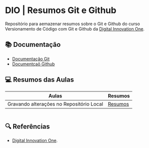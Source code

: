 # DIO | Resumos Git e Github

Repositório para aemazenar resumos sobre o Git e Github
do curso Versionamento de Código com Git e Github da
[Digital Innovation One](https://web.dio.me/).

## 📚 Documentação

- [Documentação Git](https//git-scm.com/doc)
- [Documentçaõ Github](https://docs.github.com)

## 💻 Resumos das Aulas

| Aulas | Resumos |
|-------|---------|
| Gravando alterações no Repositório Local | [Resumos](https://github.com/Dannydlira/repo-remote) |

```git init
```
## 🔍 Referências

- [Digital Innovation One]().